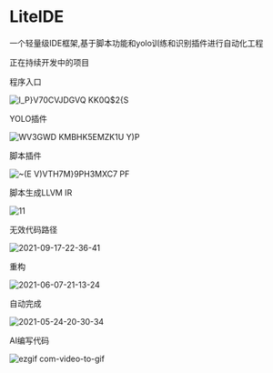 # LiteIDE
一个轻量级IDE框架,基于脚本功能和yolo训练和识别插件进行自动化工程

正在持续开发中的项目

程序入口

![I_P}V70CVJDGVQ KK0Q$2{S](https://user-images.githubusercontent.com/26686705/224465763-6d634aec-d8cf-4b92-ae4f-fe660eeadee5.png)

YOLO插件

![WV3GWD KMBHK5EMZK1U Y)P](https://user-images.githubusercontent.com/26686705/224465769-e3af2c15-85e5-49b1-ab32-1bed42392612.png)


脚本插件

![~(E V)VTH7M}9PH3MXC7 PF](https://user-images.githubusercontent.com/26686705/224465772-a16e47e9-3b30-4ce6-b718-d28c175dd8ea.png)


脚本生成LLVM IR

![11](https://user-images.githubusercontent.com/26686705/224465830-6edfde53-ba73-4166-bc8f-a621aa8bfd2a.png)


无效代码路径

![2021-09-17-22-36-41](https://user-images.githubusercontent.com/26686705/224465867-ba8457f8-ff9c-49e2-8d62-062d452c9012.gif)


重构

![2021-06-07-21-13-24](https://user-images.githubusercontent.com/26686705/224465951-f34326e3-0999-4391-aade-90d712751f15.gif)


自动完成

![2021-05-24-20-30-34](https://user-images.githubusercontent.com/26686705/224465981-5e1dee62-b043-4039-a1e1-a8549018ea56.gif)


AI编写代码

![ezgif com-video-to-gif](https://user-images.githubusercontent.com/26686705/229078353-a65421e5-545f-42af-b252-59fb5b877e63.gif)

